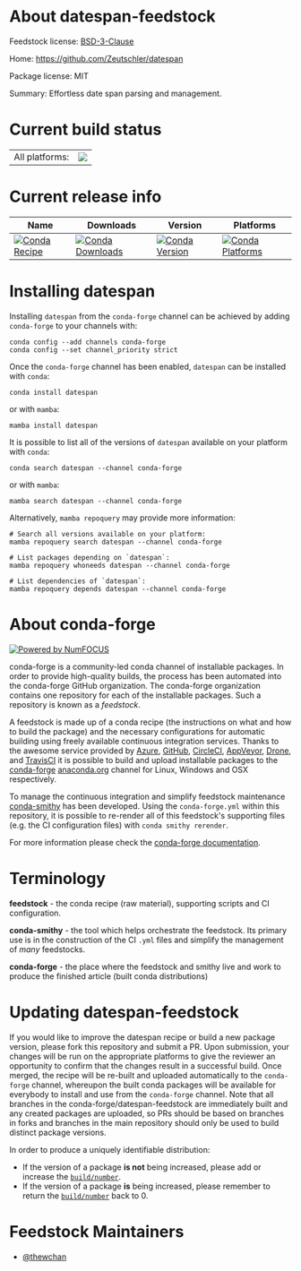 About datespan-feedstock
========================

Feedstock license: [BSD-3-Clause](https://github.com/conda-forge/datespan-feedstock/blob/main/LICENSE.txt)

Home: https://github.com/Zeutschler/datespan

Package license: MIT

Summary: Effortless date span parsing and management.

Current build status
====================


<table><tr><td>All platforms:</td>
    <td>
      <a href="https://dev.azure.com/conda-forge/feedstock-builds/_build/latest?definitionId=23788&branchName=main">
        <img src="https://dev.azure.com/conda-forge/feedstock-builds/_apis/build/status/datespan-feedstock?branchName=main">
      </a>
    </td>
  </tr>
</table>

Current release info
====================

| Name | Downloads | Version | Platforms |
| --- | --- | --- | --- |
| [![Conda Recipe](https://img.shields.io/badge/recipe-datespan-green.svg)](https://anaconda.org/conda-forge/datespan) | [![Conda Downloads](https://img.shields.io/conda/dn/conda-forge/datespan.svg)](https://anaconda.org/conda-forge/datespan) | [![Conda Version](https://img.shields.io/conda/vn/conda-forge/datespan.svg)](https://anaconda.org/conda-forge/datespan) | [![Conda Platforms](https://img.shields.io/conda/pn/conda-forge/datespan.svg)](https://anaconda.org/conda-forge/datespan) |

Installing datespan
===================

Installing `datespan` from the `conda-forge` channel can be achieved by adding `conda-forge` to your channels with:

```
conda config --add channels conda-forge
conda config --set channel_priority strict
```

Once the `conda-forge` channel has been enabled, `datespan` can be installed with `conda`:

```
conda install datespan
```

or with `mamba`:

```
mamba install datespan
```

It is possible to list all of the versions of `datespan` available on your platform with `conda`:

```
conda search datespan --channel conda-forge
```

or with `mamba`:

```
mamba search datespan --channel conda-forge
```

Alternatively, `mamba repoquery` may provide more information:

```
# Search all versions available on your platform:
mamba repoquery search datespan --channel conda-forge

# List packages depending on `datespan`:
mamba repoquery whoneeds datespan --channel conda-forge

# List dependencies of `datespan`:
mamba repoquery depends datespan --channel conda-forge
```


About conda-forge
=================

[![Powered by
NumFOCUS](https://img.shields.io/badge/powered%20by-NumFOCUS-orange.svg?style=flat&colorA=E1523D&colorB=007D8A)](https://numfocus.org)

conda-forge is a community-led conda channel of installable packages.
In order to provide high-quality builds, the process has been automated into the
conda-forge GitHub organization. The conda-forge organization contains one repository
for each of the installable packages. Such a repository is known as a *feedstock*.

A feedstock is made up of a conda recipe (the instructions on what and how to build
the package) and the necessary configurations for automatic building using freely
available continuous integration services. Thanks to the awesome service provided by
[Azure](https://azure.microsoft.com/en-us/services/devops/), [GitHub](https://github.com/),
[CircleCI](https://circleci.com/), [AppVeyor](https://www.appveyor.com/),
[Drone](https://cloud.drone.io/welcome), and [TravisCI](https://travis-ci.com/)
it is possible to build and upload installable packages to the
[conda-forge](https://anaconda.org/conda-forge) [anaconda.org](https://anaconda.org/)
channel for Linux, Windows and OSX respectively.

To manage the continuous integration and simplify feedstock maintenance
[conda-smithy](https://github.com/conda-forge/conda-smithy) has been developed.
Using the ``conda-forge.yml`` within this repository, it is possible to re-render all of
this feedstock's supporting files (e.g. the CI configuration files) with ``conda smithy rerender``.

For more information please check the [conda-forge documentation](https://conda-forge.org/docs/).

Terminology
===========

**feedstock** - the conda recipe (raw material), supporting scripts and CI configuration.

**conda-smithy** - the tool which helps orchestrate the feedstock.
                   Its primary use is in the construction of the CI ``.yml`` files
                   and simplify the management of *many* feedstocks.

**conda-forge** - the place where the feedstock and smithy live and work to
                  produce the finished article (built conda distributions)


Updating datespan-feedstock
===========================

If you would like to improve the datespan recipe or build a new
package version, please fork this repository and submit a PR. Upon submission,
your changes will be run on the appropriate platforms to give the reviewer an
opportunity to confirm that the changes result in a successful build. Once
merged, the recipe will be re-built and uploaded automatically to the
`conda-forge` channel, whereupon the built conda packages will be available for
everybody to install and use from the `conda-forge` channel.
Note that all branches in the conda-forge/datespan-feedstock are
immediately built and any created packages are uploaded, so PRs should be based
on branches in forks and branches in the main repository should only be used to
build distinct package versions.

In order to produce a uniquely identifiable distribution:
 * If the version of a package **is not** being increased, please add or increase
   the [``build/number``](https://docs.conda.io/projects/conda-build/en/latest/resources/define-metadata.html#build-number-and-string).
 * If the version of a package **is** being increased, please remember to return
   the [``build/number``](https://docs.conda.io/projects/conda-build/en/latest/resources/define-metadata.html#build-number-and-string)
   back to 0.

Feedstock Maintainers
=====================

* [@thewchan](https://github.com/thewchan/)

